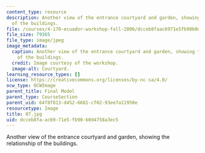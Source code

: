 ```yaml
---
content_type: resource
description: Another view of the entrance courtyard and garden, showing the relationship
  of the buildings.
file: /courses/4-170-ecuador-workshop-fall-2006/dcceb8faac6971e5fb90b0d4758a3ec5_07.jpg
file_size: 79365
file_type: image/jpeg
image_metadata:
  caption: Another view of the entrance courtyard and garden, showing the relationship
    of the buildings.
  credit: Image courtesy of the workshop.
  image-alt: Courtyard.
learning_resource_types: []
license: https://creativecommons.org/licenses/by-nc-sa/4.0/
ocw_type: OCWImage
parent_title: Final Model
parent_type: CourseSection
parent_uid: 64f8f813-d452-6681-cf02-93ee7a11950e
resourcetype: Image
title: 07.jpg
uid: dcceb8fa-ac69-71e5-fb90-b0d4758a3ec5
---
```

Another view of the entrance courtyard and garden, showing the relationship of the buildings.